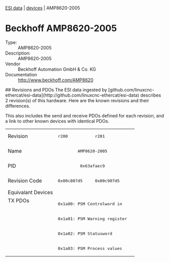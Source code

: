 <div class="nav"><a href="/esi-data">ESI data</a> | <a href="/esi-data/devices">devices</a> | AMP8620-2005</div>

#  Beckhoff AMP8620-2005

<dl>
  <dt>Type:</dt><dd>AMP8620-2005</dd>
  <dt>Description:</dt><dd>AMP8620-2005</dd>
  <dt>Vendor</dt><dd>Beckhoff Automation GmbH & Co. KG</dd>
  <dt>Documentation</dt><dd><a href="http://www.beckhoff.com/AMP8620">http://www.beckhoff.com/AMP8620</a></dd>
</dl>
## Revisions and PDOs
The ESI data ingested by [github.com/linuxcnc-ethercat/esi-data](http://github.com/linuxcnc-ethercat/esi-data) describes 2 revision(s) of this hardware.  Here are the known revisions and their differences.

This also includes the send and receive PDOs defined for each revision, and a link to other known devices with identical PDOs.

<table>
<tr >
<td class="first">Revision</td>
<td ><pre>r200</pre></td>
<td ><pre>r201</pre></td>
</tr>
<tr >
<td class="first">Name</td>
<td  colspan=2 align="center"><pre>AMP8620-2005</pre></td>
</tr>
<tr >
<td class="first">PID</td>
<td  colspan=2 align="center"><pre>0x63afaec9</pre></td>
</tr>
<tr >
<td class="first">Revision Code</td>
<td ><pre>0x00c807d5</pre></td>
<td ><pre>0x00c907d5</pre></td>
</tr>
<tr >
<td class="first">Equivalant Devices</td>
<td  colspan=2 align="center"></td>
</tr>
<tr class="txpdo pdosection">
<td class="first" rowspan=4 valign=top>TX PDOs</td>
<td colspan=2 align="left"><pre>0x1a00: PSM Controlword in</pre></td>
<td></td>
</tr>
<tr class="txpdo pdosection">
<td  colspan=2 align="left"><pre>0x1a01: PSM Warning register</pre></td>
</tr>
<tr class="txpdo pdosection">
<td  colspan=2 align="left"><pre>0x1a02: PSM Statusword</pre></td>
</tr>
<tr class="txpdo pdosection">
<td  colspan=2 align="left"><pre>0x1a03: PSM Process values</pre></td>
</tr>
</table>
